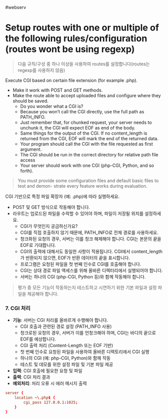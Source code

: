 #webserv 
# Setup routes with one or multiple of the following rules/configuration (routes wont be using regexp)
> 다음 규칙/구성 중 하나 이상을 사용하여 routes를 설정합니다(routes는 regexp를 사용하지 않음)

Execute CGI based on certain file extension (for example .php).
- Make it work with POST and GET methods.
- Make the route able to accept uploaded files and configure where they should be saved.
	- Do you wonder what a CGI is?
	- Because you won’t call the CGI directly, use the full path as PATH_INFO.
	- Just remember that, for chunked request, your server needs to unchunk it, the CGI will expect EOF as end of the body.
	- Same things for the output of the CGI. If no content_length is returned from the CGI, EOF will mark the end of the returned data.
	- Your program should call the CGI with the file requested as first argument.
	- The CGI should be run in the correct directory for relative path file access
	- Your server should work with one CGI (php-CGI, Python, and so forth).
> You must provide some configuration files and default basic files to test and demon- strate every feature works during evaluation.


CGI 기반으로 특정 파일 확장자 (예: .php)에 따라 실행하세요.
- POST 및 GET 방식으로 작동해야 합니다.
- 라우트는 업로드된 파일을 수락할 수 있어야 하며, 파일이 저장될 위치를 설정하세요.
    - CGI가 무엇인지 궁금하신가요?
    - CGI를 직접 호출하지 않기 때문에, PATH_INFO로 전체 경로를 사용하세요.
    - 청크화된 요청의 경우, 서버는 이를 청크 해제해야 합니다. CGI는 본문의 끝을 EOF로 기대합니다.
    - CGI의 출력에 대해서도 동일한 사항이 적용됩니다. CGI에서 content_length가 반환되지 않으면, EOF가 반환 데이터의 끝을 표시합니다.
    - 프로그램은 요청된 파일을 첫 번째 인수로 CGI를 호출해야 합니다.
    - CGI는 상대 경로 파일 액세스를 위해 올바른 디렉터리에서 실행되어야 합니다.
    - 서버는 하나의 CGI (php-CGI, Python 등)와 함께 작동해야 합니다.
> 평가 중 모든 기능이 작동하는지 테스트하고 시연하기 위한 기본 파일과 설정 파일을 제공해야 합니다.
### 7. CGI 처리
- **기능**: 서버는 CGI 처리를 올바르게 수행해야 합니다.
    - CGI 호출과 관련된 경로 설정 (PATH_INFO 사용)
    - 청크로된 요청의 경우, 서버가 이를 언청크해야 하며, CGI는 바디의 끝으로 EOF를 예상합니다.
    - CGI 출력 처리 (Content-Length 또는 EOF 기반)
    - 첫 번째 인수로 요청된 파일을 사용하여 올바른 디렉토리에서 CGI 실행
    - 하나의 CGI (예: php-CGI, Python)와 함께 작동
    - 테스트 및 데모를 위한 설정 파일 및 기본 파일 제공
- **입력**: CGI 호출에 필요한 요청 및 파일
- **출력**: CGI 처리 결과
- **예외처리**: 처리 오류 시 에러 메시지 출력

```conf
server {
	location ~\.php$ {
		cgi_pass 127.0.0.1:1025;
	}
}
```